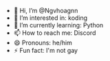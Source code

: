 - 👋 Hi, I’m @Ngvhoagnn
- 👀 I’m interested in: koding
- 🌱 I’m currently learning: Python
- 📫 How to reach me: Discord
- 😄 Pronouns: he/him
- ⚡ Fun fact: I'm not gay

<!---
RokidManager/RokidManager is a ✨ special ✨ repository because its `README.md` (this file) appears on your GitHub profile.
You can click the Preview link to take a look at your changes.
--->
